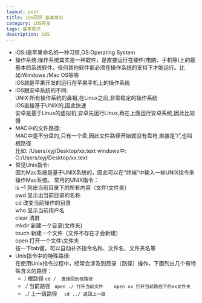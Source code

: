 ```yaml
---
layout: post
title: iOS回顾-基本常识
category: iOS开发
tags: 基本常识
description: iOS
---
```


* iOS:i是苹果命名的一种习惯,OS:Operating System
* 操作系统:操作系统其实是一种软件，是直接运行在硬件(电脑、手机等)上的最基本的系统软件，任何其他软件都必须在操作系统的支持下才能运行。比如:Windows /Mac OS等等   
iOS就是苹果开发的运行在苹果手机上的操作系统
* iOS跟安卓系统的不同:      
UNIX:所有操作系统的鼻祖,在Linux之前,非常稳定的操作系统       
iOS直接基于UNIX的,因此快速       
安卓是基于Linux的虚拟机,安卓先运行Linux,再在上面运行安卓系统,因此比较慢      
* MAC中的文件路径:        
MAC中是不分盘的,只有一个盘,因此文件路径开始就没有盘符,直接是”/”,也叫根路径      
比如: /Users/xyj/Desktop/xx.text
 windows中: C:/Users/xyj/Desktop/xx.text     
*  常见Unix指令:        
因为Mac系统是基于UNIX系统的，因此可以在“终端”中输入一些UNIX指令来操作Mac系统。
常用的UNIX指令：      
ls –1	列出当前目录下的所有内容（文件\文件夹）      
pwd		显示出当前目录的名称     
cd		改变当前操作的目录       
who		显示当前用户名        
clear		清屏       
mkdir		新建一个目录(文件夹)      
touch		新建一个文件（文件不存在才会新建）    
open		打开一个文件\文件夹    
按一下tab键，可以自动补齐指令名称、文件名、文件夹名等    
* Unix指令中的特殊路径:     
在使用Unix指令过程中，经常会涉及到目录（路径）操作，下面列出几个有特殊含义的路径：    
    * /   根路径      `cd /  直接回到根路径` 
    * ./  当前路径     ` open ./ 打开当前文件    open xx 打开当前路径下的xx文件夹`        
    * ../ 上一级路径  `  cd ../ 返回上一级`     


